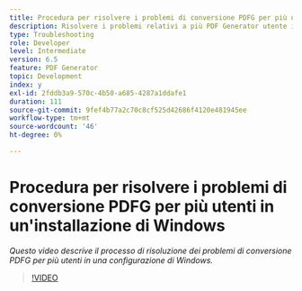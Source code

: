 ```yaml
---
title: Procedura per risolvere i problemi di conversione PDFG per più utenti in un'installazione di Windows
description: Risolvere i problemi relativi a più PDF Generator utente in Installazione di Windows.
type: Troubleshooting
role: Developer
level: Intermediate
version: 6.5
feature: PDF Generator
topic: Development
index: y
exl-id: 2fddb3a9-570c-4b50-a685-4287a1ddafe1
duration: 111
source-git-commit: 9fef4b77a2c70c8cf525d42686f4120e481945ee
workflow-type: tm+mt
source-wordcount: '46'
ht-degree: 0%

---
```


# Procedura per risolvere i problemi di conversione PDFG per più utenti in un&#39;installazione di Windows

*Questo video descrive il processo di risoluzione dei problemi di conversione PDFG per più utenti in una configurazione di Windows.*

>[!VIDEO](https://video.tv.adobe.com/v/335550?quality=12&learn=on)
